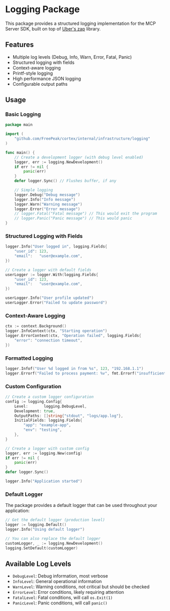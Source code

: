 # Logging Package

This package provides a structured logging implementation for the MCP Server SDK, built on top of [Uber's zap](https://github.com/uber-go/zap) library.

## Features

- Multiple log levels (Debug, Info, Warn, Error, Fatal, Panic)
- Structured logging with fields
- Context-aware logging
- Printf-style logging
- High performance JSON logging
- Configurable output paths

## Usage

### Basic Logging

```go
package main

import (
    "github.com/FreePeak/cortex/internal/infrastructure/logging"
)

func main() {
    // Create a development logger (with debug level enabled)
    logger, err := logging.NewDevelopment()
    if err != nil {
        panic(err)
    }
    defer logger.Sync() // Flushes buffer, if any

    // Simple logging
    logger.Debug("Debug message")
    logger.Info("Info message")
    logger.Warn("Warning message")
    logger.Error("Error message")
    // logger.Fatal("Fatal message") // This would exit the program
    // logger.Panic("Panic message") // This would panic
}
```

### Structured Logging with Fields

```go
logger.Info("User logged in", logging.Fields{
    "user_id": 123,
    "email":   "user@example.com",
})

// Create a logger with default fields
userLogger := logger.With(logging.Fields{
    "user_id": 123,
    "email":   "user@example.com",
})

userLogger.Info("User profile updated")
userLogger.Error("Failed to update password")
```

### Context-Aware Logging

```go
ctx := context.Background()
logger.InfoContext(ctx, "Starting operation")
logger.ErrorContext(ctx, "Operation failed", logging.Fields{
    "error": "connection timeout",
})
```

### Formatted Logging

```go
logger.Infof("User %d logged in from %s", 123, "192.168.1.1")
logger.Errorf("Failed to process payment: %v", fmt.Errorf("insufficient funds"))
```

### Custom Configuration

```go
// Create a custom logger configuration
config := logging.Config{
    Level:       logging.DebugLevel,
    Development: true,
    OutputPaths: []string{"stdout", "logs/app.log"},
    InitialFields: logging.Fields{
        "app": "example-app",
        "env": "testing",
    },
}

// Create a logger with custom config
logger, err := logging.New(config)
if err != nil {
    panic(err)
}
defer logger.Sync()

logger.Info("Application started")
```

### Default Logger

The package provides a default logger that can be used throughout your application:

```go
// Get the default logger (production level)
logger := logging.Default()
logger.Info("Using default logger")

// You can also replace the default logger
customLogger, _ := logging.NewDevelopment()
logging.SetDefault(customLogger)
```

## Available Log Levels

- `DebugLevel`: Debug information, most verbose
- `InfoLevel`: General operational information
- `WarnLevel`: Warning conditions, not critical but should be checked
- `ErrorLevel`: Error conditions, likely requiring attention
- `FatalLevel`: Fatal conditions, will call `os.Exit(1)`
- `PanicLevel`: Panic conditions, will call `panic()` 